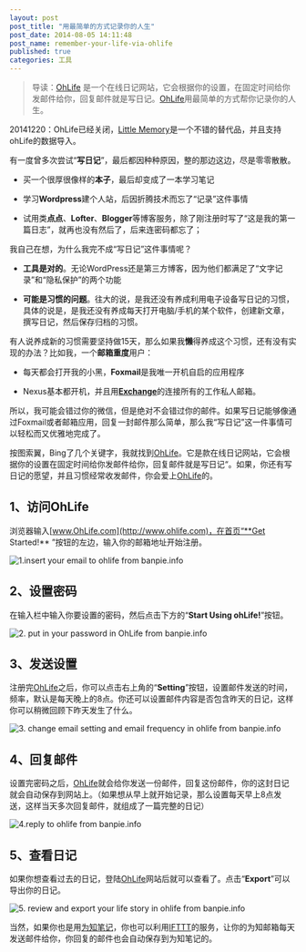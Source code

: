 ```yaml
---
layout: post
post_title: "用最简单的方式记录你的人生"
post_date: 2014-08-05 14:11:48
post_name: remember-your-life-via-ohlife
published: true
categories: 工具
---
```


> 导读：[OhLife](http://www.ohlife.com) 是一个在线日记网站，它会根据你的设置，在固定时间给你发邮件给你，回复邮件就是写日记。[OhLife](http://www.ohlife.com)用最简单的方式帮你记录你的人生。

20141220：OhLife已经关闭，[Little Memory](https://thelittlememory.com/)是一个不错的替代品，并且支持ohLife的数据导入。

有一度曾多次尝试“**写日记**”，最后都因种种原因，整的那边这边，尽是零零散散。

*   买一个很厚很像样的**本子**，最后却变成了一本学习笔记

*   学习**Wordpress**建个人站，后因折腾技术而忘了“记录”这件事情

*   试用类**点点**、**Lofter**、**Blogger**等博客服务，除了刚注册时写了“这是我的第一篇日志”，就再也没有然后了，后来连密码都忘了；

我自己在想，为什么我完不成“写日记”这件事情呢？

*   **工具是对的**。无论WordPress还是第三方博客，因为他们都满足了“文字记录”和“隐私保护”的两个功能

*   **可能是习惯的问题**。往大的说，是我还没有养成利用电子设备写日记的习惯，具体的说是，是我还没有养成每天打开电脑/手机的某个软件，创建新文章，撰写日记，然后保存归档的习惯。

有人说养成新的习惯需要坚持做15天，那么如果我**懒**得养成这个习惯，还有没有实现的办法？比如我，一个**邮箱重度**用户：

*   每天都会打开我的小黑，**Foxmail**是我唯一开机自启的应用程序

*   Nexus基本都开机，并且用[**Exchange**](http://www.banpie.info/how-to-sync-contacts-with-exchange-services/ "如何用Exchange同步电脑和手机的联系人")的连接所有的工作私人邮箱。

所以，我可能会错过你的微信，但是绝对不会错过你的邮件。如果写日记能够像通过Foxmail或者邮箱应用，回复一封邮件那么简单，那么我“写日记”这一件事情可以轻松而又优雅地完成了。

按图索翼，Bing了几个关键字，我就找到[OhLife](http://www.ohlife.com)。它是款在线日记网站，它会根据你的设置在固定时间给你发邮件给你，回复邮件就是写日记“。如果，你还有写日记的愿望，并且习惯经常收发邮件，你会爱上[OhLife](http://www.ohlife.com)的。

## 1、访问OhLife

浏览器输入[www.OhLife.com](http://www.ohlife.com)，在首页“**Get Started!** ”按钮的左边，输入你的邮箱地址开始注册。

![1.insert your email to ohlife from banpie.info](http://7arnhx.com1.z0.glb.clouddn.com/wp-content/uploads/2014/08/1.insert-your-email-to-ohlife-from-banpie.info_-600x278.jpg)

## 2、设置密码

在输入栏中输入你要设置的密码，然后点击下方的“**Start Using ohLife!**”按钮。

![2. put in your password in OhLife from banpie.info](http://7arnhx.com1.z0.glb.clouddn.com/wp-content/uploads/2014/08/2.-put-in-your-password-in-OhLife-from-banpie.info_.jpg)

## 3、发送设置

注册完[OhLife](http://www.ohlife.com)之后，你可以点击右上角的“**Setting**”按钮，设置邮件发送的时间，频率，默认是每天晚上的8点。你还可以设置邮件内容是否包含昨天的日记，这样你可以稍微回顾下昨天发生了什么。

![3. change email setting and email frequency in ohlife from banpie.info](http://7arnhx.com1.z0.glb.clouddn.com/wp-content/uploads/2014/08/3.-change-email-setting-and-email-frequency-in-ohlife-from-banpie.info_.jpg)

## 4、回复邮件

设置完密码之后，[OhLife](http://www.ohlife.com)就会给你发送一份邮件，回复这份邮件，你的这封日记就会自动保存到网站上。（如果想从早上就开始记录，那么设置每天早上8点发送，这样当天多次回复邮件，就组成了一篇完整的日记）

![4.reply to ohlife from banpie.info](http://7arnhx.com1.z0.glb.clouddn.com/wp-content/uploads/2014/08/4.reply-to-ohlife-from-banpie.info_.jpg)

## 5、查看日记

如果你想查看过去的日记，登陆[OhLife](http://www.ohlife.com)网站后就可以查看了。点击“**Export**”可以导出你的日记。

![5. review and export your life story in ohlife from banpie.info](http://7arnhx.com1.z0.glb.clouddn.com/wp-content/uploads/2014/08/5.-review-and-export-your-life-story-in-ohlife-from-banpie.info_.jpg)

当然，如果你也是用[为知笔记](http://www.banpie.info/how-to-use-wiz-note-for-collaboration/ "如何做一次协同报道：从采集到共享")，你也可以利用[IFTTT](http://www.banpie.info/how-to-use-ifttt-to-automate-your-daily-life/ "如何让整个互联网都为你工作")的服务，让你的为知邮箱每天发送邮件给你，你回复的邮件也会自动保存到为知笔记的。